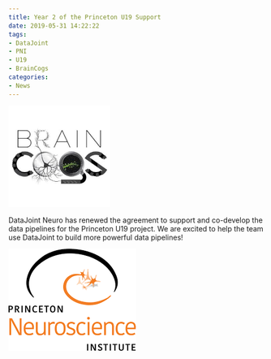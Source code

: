 ```yaml
---
title: Year 2 of the Princeton U19 Support
date: 2019-05-31 14:22:22 
tags:
- DataJoint
- PNI
- U19
- BrainCogs
categories: 
- News
---
```

![](/static/posts/Year-2-of-the-Princeton-U19-Support/braincogs.png "Brain Cogs Logo")

DataJoint Neuro has renewed the agreement to support and co-develop the data pipelines for the Princeton U19 project. We are excited to help the team use DataJoint to build more powerful data pipelines!

![](/static/posts/Year-2-of-the-Princeton-U19-Support/PNI%20logo.png "PNI Logo")